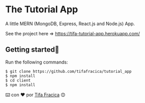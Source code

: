 # The Tutorial App
A little MERN (MongoDB, Express, React.js and Node.js) App. 

See the project here => https://tifa-tutorial-app.herokuapp.com/

## Getting started🚀
Run the following commands:

```
$ git clone https://github.com/tifafracica/tutorial_app
$ npm install 
$ cd client 
$ npm install
```

⌨️ con ❤️ por [Tifa Fracica](https://github.com/tifafracica) 😊

